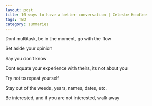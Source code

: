 ```yaml
---
layout: post
title: 10 ways to have a better conversation | Celeste Headlee
tags: TED
category: summaries 
--- 
```


Dont multitask, be in the moment, go with the flow 

Set aside your opinion

Say you don’t know 

Dont equate your experience with theirs, its not about you 

Try not to repeat yourself 

Stay out of the weeds, years, names, dates, etc. 

Be interested, and if you are not interested, walk away 
